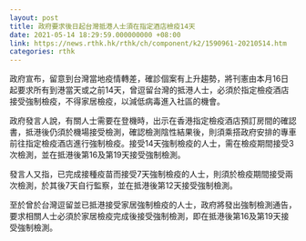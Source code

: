 ```yaml
---
layout: post
title: 政府要求後日起台灣抵港人士須在指定酒店檢疫14天
date: 2021-05-14 18:29:59.000000000 +08:00
link: https://news.rthk.hk/rthk/ch/component/k2/1590961-20210514.htm
categories: rthk
---
```


政府宣布，留意到台灣當地疫情轉差，確診個案有上升趨勢，將刊憲由本月16日起要求所有到港當天或之前14天，曾逗留台灣的抵港人士，必須於指定檢疫酒店接受強制檢疫，不得家居檢疫，以減低病毒進入社區的機會。

政府發言人說，有關人士需要在登機時，出示在香港指定檢疫酒店預訂房間的確認書，抵港後仍須於機場接受檢測，確認檢測陰性結果後，則須乘搭政府安排的專車前往指定檢疫酒店進行強制檢疫。接受14天強制檢疫的人士，需在檢疫期間接受3次檢測，並在抵港後第16及第19天接受強制檢測。
      
發言人又指，已完成接種疫苗而接受7天強制檢疫的人士，則須於檢疫期間接受兩次檢測，於其後7天自行監察，並在抵港後第12天接受強制檢測。
      
至於曾於台灣逗留並已抵港接受家居強制檢疫的人士，政府將發出強制檢測通告，要求相關人士必須於家居檢疫完成後接受強制檢測，即在抵港後第16及第19天接受強制檢測。
